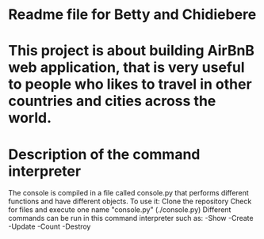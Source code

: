 # Readme file for Betty and Chidiebere
# This project is about building AirBnB web application, that is very useful to people who likes to travel in other countries and cities across the world.
# Description of the command interpreter
 The console is compiled in a file called console.py that performs different functions and have different objects.
 To use it:
 Clone the repository
 Check for files and execute one name "console.py" (./console.py)
 Different commands can be run in this command interpreter such as:
 -Show
 -Create
 -Update
 -Count
 -Destroy



